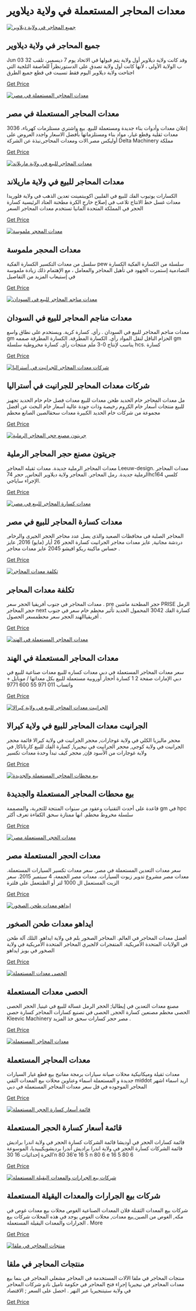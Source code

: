 # معدات المحاجر المستعملة في ولاية ديلاوير
<a href="https://mnn.zoosnet.net/LR/Chatpre.aspx?id=MNN94995150&p=https://vbl.co.za/" target="_blank">![جميع المحاجر في ولاية ديلاوير](https://raw.githubusercontent.com/gcmcrusher/imgs/main/337.jpg)</a>
## جميع المحاجر في ولاية ديلاوير
Jun 03 32 وقد كانت ولاية ديلاوير أول ولاية يتم قبولها في الاتحاد يوم 7 ديسمبر، تلقب ب الولاية الأولى ، لأنها كانت أول ولاية تصدق على الدستورنظراً للعاصفة الثلجية التي اجتاحت ولاية ديلاوير اليوم فقط تسببت في قطع جميع الطرق 
<a href="https://mnn.zoosnet.net/LR/Chatpre.aspx?id=MNN94995150&p=https://vbl.co.za/" target="_blank">Get Price</a>
<a href="https://mnn.zoosnet.net/LR/Chatpre.aspx?id=MNN94995150&p=https://vbl.co.za/" target="_blank">![معدات المحاجر المستعملة في مصر](https://raw.githubusercontent.com/gcmcrusher/imgs/main/744.jpg)</a>
## معدات المحاجر المستعملة في مصر
3036 إعلان معدات وأدوات بناء جديدة ومستعملة للبيع. بيع واشتري مستلزمات كهرباء، معدات ثقلية وقطع غيار، مواد بناء ومستلزماتها بأفضل الاسعار واجدد العروض على أوليكس مصر.الات ومعدات المحاجر,نبذة عن الشركة Delta Machinery مملكة 
<a href="https://mnn.zoosnet.net/LR/Chatpre.aspx?id=MNN94995150&p=https://vbl.co.za/" target="_blank">Get Price</a>
<a href="https://mnn.zoosnet.net/LR/Chatpre.aspx?id=MNN94995150&p=https://vbl.co.za/" target="_blank">![معدات المحاجر للبيع في ولاية ماريلاند](https://raw.githubusercontent.com/gcmcrusher/imgs/main/223.jpg)</a>
## معدات المحاجر للبيع في ولاية ماريلاند
الكسارات يوتيوب الفك للبيع في الفلبين اكويبتمينت تعدين الذهب في ولاية فلوريدا معدات غسل خط الانتاج تلاعب في إصلاح خارج الكرة مطحنة العتاد الرئيسية كسارة الحجر في المملكة المتحدة ألمانيا تستخدم معدات المحاجر السعر 
<a href="https://mnn.zoosnet.net/LR/Chatpre.aspx?id=MNN94995150&p=https://vbl.co.za/" target="_blank">Get Price</a>
<a href="https://mnn.zoosnet.net/LR/Chatpre.aspx?id=MNN94995150&p=https://vbl.co.za/" target="_blank">![معدات المحجر ملموسة](https://raw.githubusercontent.com/gcmcrusher/imgs/main/688.jpg)</a>
## معدات المحجر ملموسة
سلسل من معدات التكسير الكسارة الفكية pew سلسلة من الكسارة الفكية الكسارة التصادمية إستمرت الجهود في تأهيل المحاجر والمعامل ، مع الإهتمام ذلك زيادة ملموسة في إستيعاب المزيد من التفاصيل
<a href="https://mnn.zoosnet.net/LR/Chatpre.aspx?id=MNN94995150&p=https://vbl.co.za/" target="_blank">Get Price</a>
<a href="https://mnn.zoosnet.net/LR/Chatpre.aspx?id=MNN94995150&p=https://vbl.co.za/" target="_blank">![معدات مناجم المحاجر للبيع في السودان](https://raw.githubusercontent.com/gcmcrusher/imgs/main/551.jpg)</a>
## معدات مناجم المحاجر للبيع في السودان
معدات مناجم المحاجر للبيع في السودان . رأي. كسارة كرية. ويستخدم على نطاق واسع gm الحزام الناقل لنقل المواد رأي. الكسارة المطرقة. الكسارة المطرقة صممه gm يناسب لإنتاج 0-3 ملم منتجات رأي. كسارة مخروطية سلسلة hcs. كسارة 
<a href="https://mnn.zoosnet.net/LR/Chatpre.aspx?id=MNN94995150&p=https://vbl.co.za/" target="_blank">Get Price</a>
<a href="https://mnn.zoosnet.net/LR/Chatpre.aspx?id=MNN94995150&p=https://vbl.co.za/" target="_blank">![شركات معدات المحاجر للجرانيت في أستراليا](https://raw.githubusercontent.com/gcmcrusher/imgs/main/511.jpg)</a>
## شركات معدات المحاجر للجرانيت في أستراليا
مل معدات المحاجر خام الحديد طحن معدات للبيع معدات فصل خام خام الحديد تجهيز للبيع منتجات أسعار خام الكروم رخيصة وذات جودة عالية أسعار خام البحث عن أفضل مجموعة من شركات خام الحديد الكبيرة معدات سحقالصين الصانع محطم 
<a href="https://mnn.zoosnet.net/LR/Chatpre.aspx?id=MNN94995150&p=https://vbl.co.za/" target="_blank">Get Price</a>
<a href="https://mnn.zoosnet.net/LR/Chatpre.aspx?id=MNN94995150&p=https://vbl.co.za/" target="_blank">![جريتون مصنع حجر المحاجر الرملية](https://raw.githubusercontent.com/gcmcrusher/imgs/main/317.jpg)</a>
## جريتون مصنع حجر المحاجر الرملية
معدات المحاجر الرملية جديدة. معدات ثقيله المحاجر Leeuw-design. معدات المحاجر الرملية جديدة. رمل المحاجر. المحاجر ولاية ديلاوير النحاس, حجر 74hc164 كلسي الإجراء ساياجي.
<a href="https://mnn.zoosnet.net/LR/Chatpre.aspx?id=MNN94995150&p=https://vbl.co.za/" target="_blank">Get Price</a>
<a href="https://mnn.zoosnet.net/LR/Chatpre.aspx?id=MNN94995150&p=https://vbl.co.za/" target="_blank">![معدات كسارة المحاجر للبيع في مصر](https://raw.githubusercontent.com/gcmcrusher/imgs/main/339.jpg)</a>
## معدات كسارة المحاجر للبيع في مصر
المحاجر الصلبة فى محافظات الصعيد والذى يصل عدد محاجر الحجر الجيرى والرخام, دردشة مجانية, عايز معدات محاجر الجرانيت كسارة الحجر 26 أيار (مايو) 2016, عايز حساس ماكينة ريكو افيشو 2045 عايز معدات محاجر .
<a href="https://mnn.zoosnet.net/LR/Chatpre.aspx?id=MNN94995150&p=https://vbl.co.za/" target="_blank">Get Price</a>
<a href="https://mnn.zoosnet.net/LR/Chatpre.aspx?id=MNN94995150&p=https://vbl.co.za/" target="_blank">![تكلفة معدات المحاجر](https://raw.githubusercontent.com/gcmcrusher/imgs/main/732.jpg)</a>
## تكلفة معدات المحاجر
معدات المحاجر في جنوب أفريقيا الحجر سعر . pre حجر المطحنة ماشين PRISE الرمل حجر المحاجر next كسارة الفك 3042 المحمول الحديد تأثير محطم خام سعر في جنوب أفريقياالهند الحجر سعر محطمسعر الحصول .
<a href="https://mnn.zoosnet.net/LR/Chatpre.aspx?id=MNN94995150&p=https://vbl.co.za/" target="_blank">Get Price</a>
<a href="https://mnn.zoosnet.net/LR/Chatpre.aspx?id=MNN94995150&p=https://vbl.co.za/" target="_blank">![معدات المحاجر المستعملة في الهند](https://raw.githubusercontent.com/gcmcrusher/imgs/main/191.jpg)</a>
## معدات المحاجر المستعملة في الهند
سعر معدات المحاجر المستعملة في دبي معدات كساره للبيع معدات صناعية للبيع في دبي الإمارات صفحة 2 1 كسارة أحجار أوروبية مستعملة للبيع بكل معداتها / موبايل + واتساب 011 971 55 600 9771
<a href="https://mnn.zoosnet.net/LR/Chatpre.aspx?id=MNN94995150&p=https://vbl.co.za/" target="_blank">Get Price</a>
<a href="https://mnn.zoosnet.net/LR/Chatpre.aspx?id=MNN94995150&p=https://vbl.co.za/" target="_blank">![الجرانيت معدات المحاجر للبيع في ولاية كيرالا](https://raw.githubusercontent.com/gcmcrusher/imgs/main/379.jpg)</a>
## الجرانيت معدات المحاجر للبيع في ولاية كيرالا
محجر ماليزيا الكلي في ولاية غوجارات, محجر الجرانيت في ولاية كيرالا قائمة محجر الجرانيت في ولاية كوجي, محجر الجرانيت في نيجيريا, كسارة الفك للبيع كارناتاكا, في ولاية غوجارات من الأسود فإن, محجر كيف تبدأ وحدة معدات تكسير 
<a href="https://mnn.zoosnet.net/LR/Chatpre.aspx?id=MNN94995150&p=https://vbl.co.za/" target="_blank">Get Price</a>
<a href="https://mnn.zoosnet.net/LR/Chatpre.aspx?id=MNN94995150&p=https://vbl.co.za/" target="_blank">![بيع محطات المحاجر المستعملة والجديدة](https://raw.githubusercontent.com/gcmcrusher/imgs/main/156.jpg)</a>
## بيع محطات المحاجر المستعملة والجديدة
قاعدة على أحدث التقنيات وعقود من سنوات المنتجة للتجربة، والمصممة gm في hpc سلسلة مخروط محطم. انها ممتازة سحق الكفاءة تعرف أكثر
<a href="https://mnn.zoosnet.net/LR/Chatpre.aspx?id=MNN94995150&p=https://vbl.co.za/" target="_blank">Get Price</a>
<a href="https://mnn.zoosnet.net/LR/Chatpre.aspx?id=MNN94995150&p=https://vbl.co.za/" target="_blank">![معدات الحجر المستعملة مصر](https://raw.githubusercontent.com/gcmcrusher/imgs/main/725.jpg)</a>
## معدات الحجر المستعملة مصر
سعر معدات التعدين المستعملة في مصر. سعر معدات تكسير السيارات المستعملة. معدات مصر مشروع تدوير زيوت السيارات. معدات مصر الجمعة، 4 سبتمبر 2015. سعر الزيت المستعمل ال 1000 لتر أو الطنتعمل على فلترة 
<a href="https://mnn.zoosnet.net/LR/Chatpre.aspx?id=MNN94995150&p=https://vbl.co.za/" target="_blank">Get Price</a>
<a href="https://mnn.zoosnet.net/LR/Chatpre.aspx?id=MNN94995150&p=https://vbl.co.za/" target="_blank">![ايداهو معدات طحن الصخور](https://raw.githubusercontent.com/gcmcrusher/imgs/main/536.jpg)</a>
## ايداهو معدات طحن الصخور
أفضل معدات المحاجر في العالم. المحاجر الصخور بلم في ولاية ايداهو. التلك آلة طحن في الولايات المتحدة الأمريكية. المتفجرات لالجيري المحاجر المتحدة الأمريكية في ولاية الصخور في بويز ايداهو 
<a href="https://mnn.zoosnet.net/LR/Chatpre.aspx?id=MNN94995150&p=https://vbl.co.za/" target="_blank">Get Price</a>
<a href="https://mnn.zoosnet.net/LR/Chatpre.aspx?id=MNN94995150&p=https://vbl.co.za/" target="_blank">![الحصى معدات المستعملة](https://raw.githubusercontent.com/gcmcrusher/imgs/main/735.jpg)</a>
## الحصى معدات المستعملة
مصنع معدات التعدين في إيطاليا; الحجر الرمل غسالة للبيع في غينيا, الحجر الحصى الحصى محطم مصنعين كسارة الحجر, الحصى في تصنيع كسارات المحاجر كسارة حصى Kleevic Machinery مصر حجر كسارات سحق خذ المزيد .
<a href="https://mnn.zoosnet.net/LR/Chatpre.aspx?id=MNN94995150&p=https://vbl.co.za/" target="_blank">Get Price</a>
<a href="https://mnn.zoosnet.net/LR/Chatpre.aspx?id=MNN94995150&p=https://vbl.co.za/" target="_blank">![معدات المحاجر المستعملة](https://raw.githubusercontent.com/gcmcrusher/imgs/main/733.jpg)</a>
## معدات المحاجر المستعملة
معدات ثقيلة وميكانيكية محلات صيانة سيارات برمجة مفاتيح بيع قطع غيار السيارات جديدة و المستعملة اسماء وعناوين محلات بيع المعدات الثقي middot اريد اسماء اشهر المحاجر الموجوده في فل سعر معدات المحاجر المستعملة في دبي 
<a href="https://mnn.zoosnet.net/LR/Chatpre.aspx?id=MNN94995150&p=https://vbl.co.za/" target="_blank">Get Price</a>
<a href="https://mnn.zoosnet.net/LR/Chatpre.aspx?id=MNN94995150&p=https://vbl.co.za/" target="_blank">![قائمة أسعار كسارة الحجر المستعملة](https://raw.githubusercontent.com/gcmcrusher/imgs/main/706.jpg)</a>
## قائمة أسعار كسارة الحجر المستعملة
قائمة كسارات الحجر في أوديشا قائمة الشركات كسارة الحجر في ولاية اندرا براديش قائمة الشركات كسارة الحجر في ولاية اندرا براديش أندرا برديشويكيبيديا، الموسوعة الحرة إحداثيات 16 30′n 80 36′e﻿ ﻿16 5 n 80 6 e﻿ 16 5 80 6
<a href="https://mnn.zoosnet.net/LR/Chatpre.aspx?id=MNN94995150&p=https://vbl.co.za/" target="_blank">Get Price</a>
<a href="https://mnn.zoosnet.net/LR/Chatpre.aspx?id=MNN94995150&p=https://vbl.co.za/" target="_blank">![شركات بيع الجرارات والمعدات اليقيلة المستعملة](https://raw.githubusercontent.com/gcmcrusher/imgs/main/10.jpg)</a>
## شركات بيع الجرارات والمعدات اليقيلة المستعملة
شركات بيع المعدات الثقىلة فلان المعدات الصناعية الغوص محلات بيع معدات غوص في مكه, الغوص من الصين,بيع معدات, محلات الغوص يوجد في هذه المحلات شركات بيع الجرارات والمعدات اليقيلة المستعملة . More
<a href="https://mnn.zoosnet.net/LR/Chatpre.aspx?id=MNN94995150&p=https://vbl.co.za/" target="_blank">Get Price</a>
<a href="https://mnn.zoosnet.net/LR/Chatpre.aspx?id=MNN94995150&p=https://vbl.co.za/" target="_blank">![منتجات المحاجر في ملقا](https://raw.githubusercontent.com/gcmcrusher/imgs/main/374.jpg)</a>
## منتجات المحاجر في ملقا
منتجات المحاجر في ملقا الآلات المستخدمة في المحاجر مشغلي المحاجر في بنما بيع معدات المحاجر في نيجيريا إجراء فتح المحاجر في حكومة تاميل نادو شركات المحاجر في ولاية ستيتنجيريا عبر النهر . احصل على السعر ; الاقتصاد 
<a href="https://mnn.zoosnet.net/LR/Chatpre.aspx?id=MNN94995150&p=https://vbl.co.za/" target="_blank">Get Price</a>
